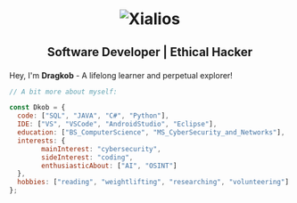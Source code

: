 <h1 align="center">
  <img src="https://github.com/Xialios/Xialios/blob/main/name.svg" alt="Xialios" />
</h1>

## <p align="center">Software Developer | Ethical Hacker</p>
Hey, I'm <b>Dragkob</b> - A lifelong learner and perpetual explorer!

```javascript
// A bit more about myself:

const Dkob = {
  code: ["SQL", "JAVA", "C#", "Python"],
  IDE: ["VS", "VSCode", "AndroidStudio", "Eclipse"],
  education: ["BS_ComputerScience", "MS_CyberSecurity_and_Networks"],
  interests: {
        mainInterest: "cybersecurity",
        sideInterest: "coding",
        enthusiasticAbout: ["AI", "OSINT"]
  },
  hobbies: ["reading", "weightlifting", "researching", "volunteering"]
};
```
